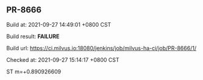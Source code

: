 <h2><a name="pr-8666" class="anchor" href="#pr-8666" rel="nofollow" aria-hidden="true"><span class="octicon octicon-link"></span></a>PR-8666</h2>

<p>Build at: 2021-09-27 14:49:01 +0800 CST</p>

<p>Build result: <strong>FAILURE</strong></p>

<p>Build url: <a href="https://ci.milvus.io:18080/jenkins/job/milvus-ha-ci/job/PR-8666/1/" rel="nofollow">https://ci.milvus.io:18080/jenkins/job/milvus-ha-ci/job/PR-8666/1/</a></p>

<p>Checked at: 2021-09-27 15:14:17 +0800 CST</p>
ST m=+0.890926609</p>
